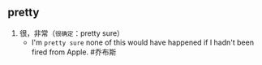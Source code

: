 ## pretty
1. 很，非常（`很确定`：pretty sure）
   * I'm `pretty sure` none of this would have happened if I hadn't been fired from Apple. #乔布斯 